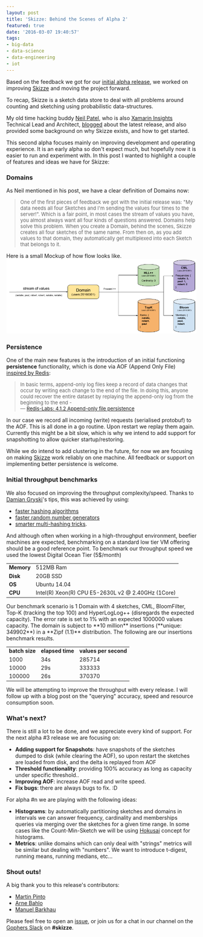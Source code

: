 ```yaml
---
layout: post
title: 'Skizze: Behind the Scenes of Alpha 2'
featured: true
date: '2016-03-07 19:40:57'
tags:
- big-data
- data-science
- data-engineering
- iot
---
```


Based on the feedback we got for our [initial alpha release](http://seif.codes/skizze-a-probabilistic-data-structures-service-and-storage/), we worked on improving [Skizze](https://github.com/skizzehq/skizze) and moving the project forward.

To recap, Skizze is a sketch data store to deal with all problems around counting and sketching using probabilistic data-structures.

My old time hacking buddy [Neil Patel](https://twitter.com/njpatel), who is also [Xamarin Insights](http://xamarin.com/insights) Technical Lead and Architect, [blogged](https://njp.io/skizze-alpha-release/) about the latest release, and also provided some background on why Skizze exists, and how to get started.

This second alpha focuses mainly on improving development and operating experience. It is an early alpha so don't expect much, but hopefully now it is easier to run and experiment with.
In this post I wanted to highlight a couple of features and ideas we have for Skizze:

### Domains

As Neil mentioned in his post, we have a clear definition of Domains now:

<blockquote style="font-size: 13px;"> One of the first pieces of feedback we got with the initial release was: "My data needs all four Sketches and I'm sending the values four times to the server!". Which is a fair point, in most cases the stream of values you have, you almost always want all four kinds of questions answered. Domains help solve this problem.
When you create a Domain, behind the scenes, Skizze creates all four sketches of the same name. From then on, as you add values to that domain, they automatically get multiplexed into each Sketch that belongs to it.
</blockquote>

Here is a small Mockup of how flow looks like.
![](/content/images/2016/08/Skizze.png)

### Persistence
One of the main new features is the introduction of an initial functioning **persistence** functionality, which is done via AOF (Append Only File) [inspired by Redis](https://redislabs.com/ebook/redis-in-action/part-2-core-concepts-2/chapter-4-keeping-data-safe-and-ensuring-performance/4-1-persistence-options/4-1-2-append-only-file-persistence):

<blockquote style="font-size: 13px;">In basic terms, append-only log files keep a record of data changes that occur by writing each change to the end of the file. In doing this, anyone could recover the entire dataset by replaying the append-only log from the beginning to the end - 
<footer>— <a href="https://redislabs.com/ebook/redis-in-action/part-2-core-concepts-2/chapter-4-keeping-data-safe-and-ensuring-performance/4-1-persistence-options/4-1-2-append-only-file-persistence#sthash.NgLjrHQq.dpuf">Redis-Labs: 4.1.2 Append-only file persistence</a>
</blockquote>

In our case we record all incoming (write) requests (serialised protobuf) to the AOF. This is all done in a go routine.
Upon restart we replay them again. Currently this might be a bit slow, which is why we intend to add support for snapshotting to allow quicker startup/restoring.

While we do intend to add clustering in the future, for now we are focusing on making [Skizze](https://github.com/skizzehq/skizze) work reliably on one machine. All feedback or support on implementing better persistence is welcome. 

### Initial throughput benchmarks
We also focused on improving the throughput complexity/speed. Thanks to [Damian Gryski](https://github.com/dgryski/)'s tips, this was achieved by using:

* [faster hashing algorithms](https://github.com/dgryski/go-farm)
* [faster random number generators](https://github.com/dgryski/go-pcgr)
* [smarter multi-hashing tricks](http://www.eecs.harvard.edu/~michaelm/postscripts/rsa2008.pdf).

And although often when working in a high-throughput environment, beefier machines are expected, benchmarking on a standard low tier VM offering should be a good reference point. To benchmark our throughput speed we used the lowest Digital Ocean Tier (5$/month) </td>
<table style="width:100%">
  <tr>
    <td><b>Memory</b></td>
    <td>512MB Ram</td>
  </tr>
  <tr>
    <td><b>Disk</b></td>
    <td>20GB SSD</td>
  </tr>
  <tr>
    <td><b>OS</b></td>
    <td> Ubuntu 14.04</td>
  </tr>
  <tr>
    <td><b>CPU</b></td>
    <td> Intel(R) Xeon(R) CPU E5-2630L v2 @ 2.40GHz (1Core)</td>
  </tr>
</table>
<p>
Our benchmark scenario is 1 Domain with 4 sketches, CML, BloomFilter, Top-K (tracking the top 100) and HyperLogLog++ (disregards the expected capacity). The error rate is set to 1% with an expected 1000000 values capacity. The domain is subject to **10 million** insertions (**unique: 349902**) in a **Zipf (1.1)** distribution. The following are our insertions benchmark results.

<table style="width:100%">
  <tr>
    <td><b>batch size</b></td>
    <td><b>elapsed time</b></td> 
    <td><b>values per second</b></td>
  </tr>
  <tr>
    <td>1000</td>
    <td>34s</td> 
    <td>285714</td>
  </tr>
  <tr>
    <td>10000</td>
    <td>29s</td> 
    <td>333333</td>
  </tr>
  <tr>
    <td>100000</td>
    <td>26s</td> 
    <td>370370</td>
  </tr>
</table>

We will be attempting to improve the throughput with every release.
I will follow up with a blog post on the "querying" accuracy, speed and resource consumption soon.


### What's next?

There is still a lot to be done, and we appreciate every kind of support. For the next alpha #3 release we are focusing on:

* **Adding support for Snapshots**: have snapshots of the sketches dumped to disk (while clearing the AOF), so upon restart the sketches are loaded from disk, and the delta is replayed from AOF
* **Threshold functionality**: providing 100% accuracy as long as capacity under specific threshold..
* **Improving AOF**: increase AOF read and write speed.
* **Fix bugs**: there are always bugs to fix. :D

For alpha #n we are playing with the following ideas:

* **Histograms**: by automatically partitioning sketches and domains in intervals we can answer frequency, cardinality and memberships queries via merging over the sketches for a given time range. In some cases like the Count-Min-Sketch we will be using [Hokusai](http://www.auai.org/uai2012/papers/231.pdf) concept for histograms.
* **Metrics**: unlike domains which can only deal with "strings" metrics will be similar but dealing with "numbers". We want to introduce t-digest, running means, running medians, etc...

### Shout outs!

A big thank you to this release's contributors:

* [Martin Pinto](http://github.com/martinpinto)
* [Arne Bahlo](https://arne.me)
* [Manuel Barkhau](http://github.com/mbarkhau)

Please feel free to open an [issue](https://github.com/skizzehq/skizze/issues), or join us for a chat in our channel on the [Gophers Slack](https://blog.gopheracademy.com/gophers-slack-community/) on **#skizze**.

